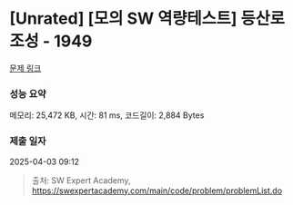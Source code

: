# [Unrated] [모의 SW 역량테스트] 등산로 조성 - 1949 

[문제 링크](https://swexpertacademy.com/main/code/problem/problemDetail.do?contestProbId=AV5PoOKKAPIDFAUq) 

### 성능 요약

메모리: 25,472 KB, 시간: 81 ms, 코드길이: 2,884 Bytes

### 제출 일자

2025-04-03 09:12



> 출처: SW Expert Academy, https://swexpertacademy.com/main/code/problem/problemList.do